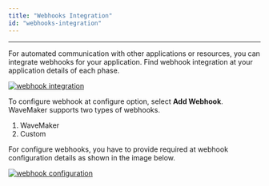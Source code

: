 ```yaml
---
title: "Webhooks Integration"
id: "webhooks-integration"
---
```

---

For automated communication with other applications or resources, you can integrate webhooks for your application. Find webhook integration at your application details of each phase.

[![webhook integration](/learn/assets/webhook-integration.png)](/learn/assets/webhook-integration.png)

To configure webhook at configure option, select **Add Webhook**. WaveMaker supports two types of webhooks.

1. WaveMaker
2. Custom

For configure webhooks, you have to provide required at webhook configuration details as shown in the image below.

[![webhook configuration](/learn/assets/webhook-configuration.png)](/learn/assets/webhook-configuration.png)
